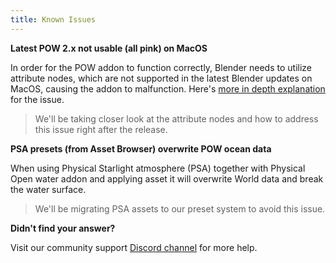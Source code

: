 ```yaml
---
title: Known Issues
---
```




**Latest POW 2.x not usable (all pink) on MacOS**

In order for the POW addon to function correctly, Blender needs to utilize attribute nodes, which are not supported in the latest Blender updates on MacOS, causing the addon to malfunction. Here's [more in depth explanation](https://projects.blender.org/blender/blender/issues/112952) for the issue.

> We'll be taking closer look at the attribute nodes and how to address this issue right after the release.


**PSA presets (from Asset Browser) overwrite POW ocean data**

When using Physical Starlight atmosphere (PSA) together with Physical Open water addon and applying asset it will overwrite World data and break the water surface.

> We'll be migrating PSA assets to our preset system to avoid this issue.


<!-- **When disabling `Underwater > World Underwater` sometimes breaks World shader**

For example if Physical Starlight Atmosphere -->




**Didn't find your answer?**

Visit our community support [Discord channel](https://discord.gg/wvzPVzj9Vr) for more help.